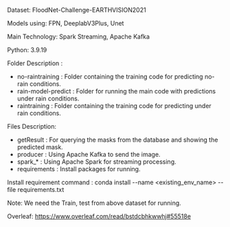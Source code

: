 Dataset: FloodNet-Challenge-EARTHVISION2021

Models using: FPN, DeeplabV3Plus, Unet

Main Technology: Spark Streaming, Apache Kafka

Python: 3.9.19

Folder Description : 
- no-raintraining : Folder containing the training code for predicting no-rain conditions.
- rain-model-predict : Folder for running the main code with predictions under rain conditions.
- raintraining :  Folder containing the training code for predicting under rain conditions.

Files Description: 
- getResult : For querying the masks from the database and showing the predicted mask.
- producer : Using Apache Kafka to send the image.
- spark_* : Using Apache Spark for streaming processing.
- requirements : Install packages for running.

Install requirement command : conda install --name <existing_env_name> --file requirements.txt


Note: We need the Train, test from above dataset for running.

Overleaf: https://www.overleaf.com/read/bstdcbhkwwhj#55518e
